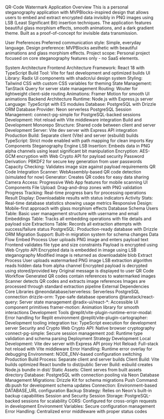 QR-Code Watermark Application
Overview
This is a personal steganography application with MVPBlocks-inspired design that allows users to embed and extract encrypted data invisibly in PNG images using LSB (Least Significant Bit) insertion techniques. The application features beautiful glass morphism effects, smooth animations, and a dark gradient theme. Built as a proof-of-concept for invisible data transmission.

User Preferences
Preferred communication style: Simple, everyday language. Design preference: MVPBlocks aesthetic with beautiful animations and glass morphism effects. Project scope: Personal project focused on core steganography features only - no SaaS elements.

System Architecture
Frontend Architecture
Framework: React 18 with TypeScript
Build Tool: Vite for fast development and optimized builds
UI Library: Radix UI components with shadcn/ui design system
Styling: Tailwind CSS with custom CSS variables for theming
State Management: TanStack Query for server state management
Routing: Wouter for lightweight client-side routing
Animations: Framer Motion for smooth UI animations
Backend Architecture
Runtime: Node.js with Express.js server
Language: TypeScript with ES modules
Database: PostgreSQL with Drizzle ORM
Database Provider: Neon serverless PostgreSQL
Session Management: connect-pg-simple for PostgreSQL-backed sessions
Development: Hot reload with Vite middleware integration
Build and Development
Monorepo Structure: Shared code between client and server
Development Server: Vite dev server with Express API integration
Production Build: Separate client (Vite) and server (esbuild) builds
TypeScript: Strict mode enabled with path mapping for clean imports
Key Components
Steganography Engine
LSB Insertion: Embeds data in PNG alpha channels using least significant bit manipulation
Encryption: AES-GCM encryption with Web Crypto API for payload security
Password Derivation: PBKDF2 for secure key generation from user passwords
Capacity Checking: Validates image size against payload requirements
QR Code Integration
Scanner: WebAssembly-based QR code detection (simulated for now)
Generator: Creates QR codes for easy data sharing
Camera Access: Progressive Web App features for mobile scanning
UI Components
File Upload: Drag-and-drop zones with PNG validation
Progress Tracking: Real-time progress bars for processing operations
Result Display: Downloadable results with status indicators
Activity Stats: Real-time database statistics showing usage metrics
Responsive Design: Mobile-first approach with glass morphism effects
Database Schema
Users Table: Basic user management structure with username and email
Embeddings Table: Tracks all embedding operations with file details and payload size
Extractions Table: Records all extraction attempts with success/failure status
PostgreSQL: Production-ready database with Drizzle ORM
Migration Support: Built-in migration system for schema changes
Data Flow
Embed Process
User uploads PNG image and enters payload text
Frontend validates file type and size constraints
Payload is encrypted using Web Crypto API
Encrypted data is embedded in image using LSB steganography
Modified image is returned as downloadable blob
Extract Process
User uploads watermarked PNG image
LSB extraction algorithm reads hidden data from alpha channel
Encrypted payload is decrypted using stored/provided key
Original message is displayed to user
QR Code Workflow
Generated QR codes contain references to watermarked images
Scanner detects QR codes and extracts image references
Images are processed through standard extraction pipeline
External Dependencies
Core Libraries
@neondatabase/serverless: Serverless PostgreSQL connection
drizzle-orm: Type-safe database operations
@tanstack/react-query: Server state management
@radix-ui/react-*: Accessible UI component primitives
framer-motion: Animation library for smooth interactions
Development Tools
@replit/vite-plugin-runtime-error-modal: Error handling for Replit environment
@replit/vite-plugin-cartographer: Development tooling integration
tsx: TypeScript execution for development server
Security and Crypto
Web Crypto API: Native browser cryptography
connect-pg-simple: Secure session management
zod: Runtime type validation and schema parsing
Deployment Strategy
Development
Local Development: Vite dev server with Express API proxy
Hot Reload: Full-stack hot reload with Vite middleware
Error Handling: Runtime error overlay for debugging
Environment: NODE_ENV-based configuration switching
Production
Build Process: Separate client and server builds
Client Build: Vite builds optimized React bundle to dist/public
Server Build: esbuild creates Node.js bundle in dist/
Static Assets: Client serves from built assets directory
Database: PostgreSQL with connection pooling via Neon
Database Management
Migrations: Drizzle Kit for schema migrations
Push Command: db:push for development schema updates
Connection: Environment-based DATABASE_URL configuration
Backup Strategy: Relies on Neon's built-in backup capabilities
Session and Security
Session Storage: PostgreSQL-backed sessions for scalability
CORS: Configured for cross-origin requests in development
Environment Variables: Secure configuration management
Error Handling: Centralized error middleware with proper status codes
